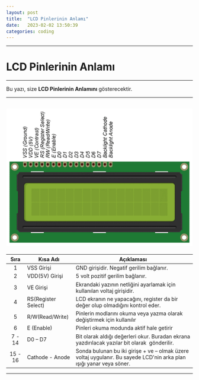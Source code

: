 ```yaml
---
layout: post
title:  "LCD Pinlerinin Anlamı"
date:   2023-02-02 13:50:39
categories: coding
---
```

---
# LCD Pinlerinin Anlamı
---
Bu yazı, size **LCD Pinlerinin Anlamını** gösterecektir.

---
![LCD_Pinlerini_Okuma](https://raw.githubusercontent.com/imonur/blog/main/projects/images/lcd_pinleri_okuma/lcd_pinleri_okuma.png)
---

| **Sıra** | **Kısa Adı**        | **Açıklaması**                                                                                           |
|:--------:|---------------------|----------------------------------------------------------------------------------------------------------|
|     1    | VSS Girişi          | GND girişidir. Negatif gerilim bağlanır.                                                                 |
|     2    | VDD(5V) Girişi      | 5 volt pozitif gerilim bağlanır.                                                                         |
|     3    | VE Girişi           | Ekrandaki yazının netliğini ayarlamak için kullanılan voltaj girişidir.                                  |
|     4    | RS(Register Select) | LCD ekranın ne yapacağını, register da bir değer olup olmadığını kontrol eder.                           |
|     5    | R/W(Read/Write)     | Pinlerin modlarını okuma veya yazma olarak değiştirmek için kullanılır                                   |
|     6    | E (Enable)          | Pinleri okuma modunda aktif hale getirir                                                                 |
|  7 - 14  | D0 – D7             | Bit olarak aldığı değerleri okur. Buradan ekrana yazdırılacak yazılar bit olarak  gönderilir.      |
|  15 - 16 | Cathode - Anode     | Sonda bulunan bu iki girişe + ve – olmak üzere voltaj uygulanır. Bu sayede LCD'nin arka plan ışığı yanar veya söner. |

---
